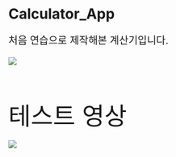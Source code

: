 # Calculator_App

<p style="font-size:20px">처음 연습으로 제작해본 계산기입니다.</p>

<img src = "https://raw.githubusercontent.com/jyoung111/Calculator_App/master/image/mycal.JPG"></img>

<br><br>

<font size = "30">테스트 영상</font><br><br>
<img src = "https://raw.githubusercontent.com/jyoung111/Calculator_App/master/image/test.gif"></img>
